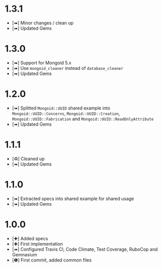 1.3.1
=====

* [➠] Minor changes / clean up
* [➠] Updated Gems

1.3.0
=====

* [➠] Support for Mongoid 5.x
* [➠] Use `mongoid_cleaner` instead of `database_cleaner`
* [➠] Updated Gems

1.2.0
=====

* [➠] Splitted `Mongoid::UUID` shared example into `Mongoid::UUID::Concerns`, `Mongoid::UUID::Creation`,
     `Mongoid::UUID::Fabrication` and `Mongoid::UUID::ReadOnlyAttribute`
* [➠] Updated Gems

1.1.1
=====

* [♻] Cleaned up
* [➠] Updated Gems

1.1.0
=====

* [➠] Extracted specs into shared example for shared usage
* [➠] Updated Gems

1.0.0
=====

* [✚] Added specs
* [✚] First implementation
* [➠] Configured Travis CI, Code Climate, Test Coverage, RuboCop and Gemnasium
* [❶] First commit, added common files